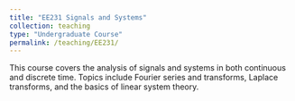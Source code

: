 ```yaml
---
title: "EE231 Signals and Systems"
collection: teaching
type: "Undergraduate Course"
permalink: /teaching/EE231/
---
```

This course covers the analysis of signals and systems in both continuous and discrete time. Topics include Fourier series and transforms, Laplace transforms, and the basics of linear system theory.
